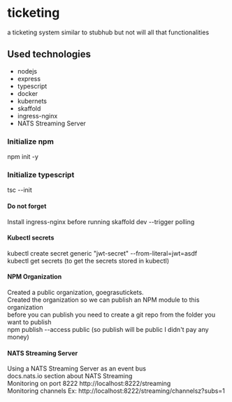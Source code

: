 # ticketing
a ticketing system similar to stubhub but not will all that functionalities

## Used technologies
- nodejs
- express
- typescript
- docker
- kubernets
- skaffold
- ingress-nginx
- NATS Streaming Server

### Initialize npm
npm init -y
### Initialize typescript
tsc --init 

#### Do not forget
Install ingress-nginx before running skaffold dev --trigger polling

#### Kubectl secrets
kubectl create secret generic "jwt-secret" --from-literal=jwt=asdf \
kubectl get secrets (to get the secrets stored in kubectl)

#### NPM Organization
Created a public organization, goegrasutickets. \
Created the organization so we can publish 
an NPM module to this organization \
before you can publish you need to create a git repo from the folder you want to publish \
npm publish --access public (so publish will be public I didn't pay any money)

#### NATS Streaming Server
Using a NATS Streaming Server as an event bus \
docs.nats.io section about NATS Streaming \
Monitoring on port 8222 http://localhost:8222/streaming \
Monitoring channels  Ex: http://localhost:8222/streaming/channelsz?subs=1
